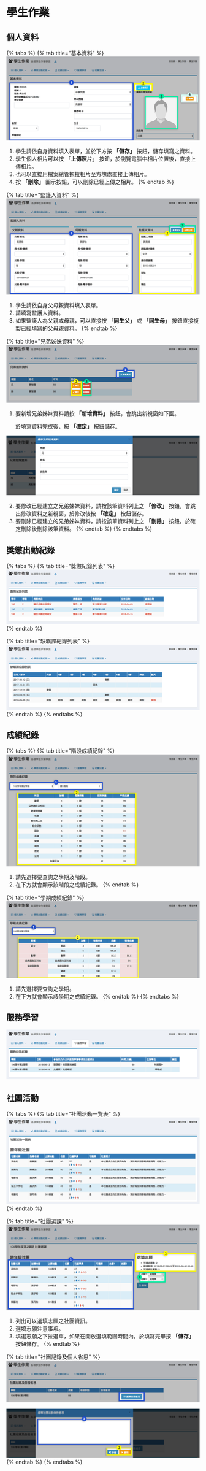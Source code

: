 # 學生作業

## 個人資料

{% tabs %}
{% tab title="基本資料" %}
![](../.gitbook/assets/stud-items1%20%281%29.png)

1. 學生請依自身資料填入表單，並於下方按 **「儲存」** 按鈕，儲存填寫之資料。
2. 學生個人相片可以按 **「上傳照片」** 按鈕，於瀏覽電腦中相片位置後，直接上傳相片。
3. 也可以直接用檔案總管拖拉相片至方塊處直接上傳相片。
4. 按 **「刪除」** 圖示按鈕，可以刪除已經上傳之相片。
{% endtab %}

{% tab title="監護人資料" %}
![](../.gitbook/assets/stud-items2.png)

1. 學生請依自身父母親資料填入表單。
2. 請填寫監護人資料。
3. 如果監護人為父親或母親，可以直接按 **「同生父」** 或 **「同生母」** 按鈕直接複製已經填寫的父母親資料。
{% endtab %}

{% tab title="兄弟姊妹資料" %}
![](../.gitbook/assets/stud-items3.png)

1.  要新增兄弟姊妹資料請按 **「新增資料」** 按鈕，會跳出新視窗如下圖。  

  
    於填寫資料完成後，按 **「確定」** 按鈕儲存。

   ![](../.gitbook/assets/stud-items4.png)

2. 要修改已經建立之兄弟姊妹資料，請按該筆資料列上之 **「修改」** 按鈕，會跳出修改資料之新視窗，於修改後按 **「確定」** 按鈕儲存。
3. 要刪除已經建立的兄弟姊妹資料，請按該筆資料列上之 **「刪除」** 按鈕，於確定刪除後刪除該筆資料。
{% endtab %}
{% endtabs %}

## 獎懲出勤紀錄

{% tabs %}
{% tab title="獎懲紀錄列表" %}
![&#x672C;&#x529F;&#x80FD;&#x6703;&#x5217;&#x51FA;&#x5B78;&#x751F;&#x6240;&#x6709;&#x7CFB;&#x7D71;&#x5167;&#x5DF2;&#x767B;&#x9304;&#x4E4B;&#x734E;&#x61F2;&#x7D00;&#x9304;&#x3002;](../.gitbook/assets/stud-items5.png)
{% endtab %}

{% tab title="缺曠課紀錄列表" %}
![&#x672C;&#x529F;&#x80FD;&#x6703;&#x5217;&#x51FA;&#x5B78;&#x751F;&#x6240;&#x6709;&#x7CFB;&#x7D71;&#x5167;&#x5DF2;&#x767B;&#x9304;&#x4E4B;&#x7F3A;&#x66E0;&#x8AB2;&#x7D00;&#x9304;&#x3002;](../.gitbook/assets/stud-items6.png)
{% endtab %}
{% endtabs %}

## 成績紀錄

{% tabs %}
{% tab title="階段成績紀錄" %}
![](../.gitbook/assets/stud-items7.png)

1. 請先選擇要查詢之學期及階段。
2. 在下方就會顯示該階段之成績紀錄。
{% endtab %}

{% tab title="學期成績紀錄" %}
![](../.gitbook/assets/stud-items8.png)

1. 請先選擇要查詢之學期。
2. 在下方就會顯示該學期之成績紀錄。
{% endtab %}
{% endtabs %}

## 服務學習

![&#x672C;&#x529F;&#x80FD;&#x6703;&#x5217;&#x51FA;&#x5B78;&#x751F;&#x6240;&#x6709;&#x7CFB;&#x7D71;&#x5167;&#x5DF2;&#x767B;&#x9304;&#x4E4B;&#x670D;&#x52D9;&#x5B78;&#x7FD2;&#x6642;&#x6578;&#x7D00;&#x9304;&#x3002;](../.gitbook/assets/stud-items9.png)

## 社團活動

{% tabs %}
{% tab title="社團活動一覽表" %}
![&#x672C;&#x529F;&#x80FD;&#x6703;&#x5217;&#x51FA;&#x672C;&#x6821;&#x958B;&#x8A2D;&#x4E4B;&#x793E;&#x5718;&#x8CC7;&#x8A0A;&#x3002;](../.gitbook/assets/stud-items10.png)
{% endtab %}

{% tab title="社團選課" %}
![&#x5982;&#x679C;&#x6709;&#x8A2D;&#x5B9A;&#x958B;&#x653E;&#x793E;&#x5718;&#x9078;&#x8AB2;&#xFF0C;&#x672C;&#x529F;&#x80FD;&#x53EF;&#x8B93;&#x5B78;&#x751F;&#x81EA;&#x884C;&#x767B;&#x5165;&#x586B;&#x9078;&#x793E;&#x5718;&#x5FD7;&#x9858;&#x3002;](../.gitbook/assets/stud-items11.png)

1. 列出可以選填志願之社團資訊。
2. 選填志願注意事項。
3. 填選志願之下拉選單，如果在開放選填範圍時間內，於填寫完畢按 **「儲存」** 按鈕儲存。
{% endtab %}

{% tab title="社團記錄及個人省思" %}
![&#x672C;&#x529F;&#x80FD;&#x6703;&#x5217;&#x51FA;&#x5B78;&#x751F;&#x500B;&#x4EBA;&#x53C3;&#x8207;&#x793E;&#x5718;&#x4E4B;&#x7D00;&#x9304;&#xFF0C;&#x4E26;&#x53EF;&#x7DE8;&#x8F2F;&#x81EA;&#x6211;&#x7701;&#x601D;&#x3002;](../.gitbook/assets/stud-items12.png)

![&#x9EDE;&#x64CA;&#x7DE8;&#x8F2F;&#x81EA;&#x6211;&#x7701;&#x601D;&#xFF0C;&#x7522;&#x751F;&#x8996;&#x7A97;&#x5982;&#x4E0B;&#x5716;&#x3002;](../.gitbook/assets/stud-items13.png)
{% endtab %}
{% endtabs %}

